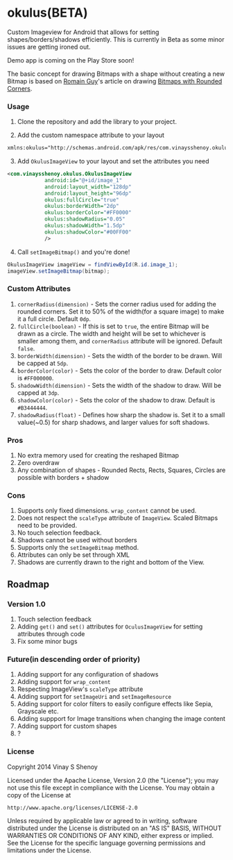 okulus(BETA)
============
Custom Imageview for Android that allows for setting shapes/borders/shadows efficiently. This is currently in Beta as some minor issues are getting ironed out.

Demo app is coming on the Play Store soon!

The basic concept for drawing Bitmaps with a shape without creating a new Bitmap is based on [Romain Guy](https://plus.google.com/+RomainGuy)'s article on drawing [Bitmaps with Rounded Corners](http://www.curious-creature.org/2012/12/11/android-recipe-1-image-with-rounded-corners/).

### Usage
1. Clone the repository and add the library to your project.

2. Add the custom namespace attribute to your layout 
```xml
xmlns:okulus="http://schemas.android.com/apk/res/com.vinaysshenoy.okulus
```

3. Add `OkulusImageView` to your layout and set the attributes you need
```xml
<com.vinaysshenoy.okulus.OkulusImageView
            android:id="@+id/image_1"
            android:layout_width="128dp"
            android:layout_height="96dp"
            okulus:fullCircle="true"
            okulus:borderWidth="2dp"
            okulus:borderColor="#FF0000"
            okulus:shadowRadius="0.05"
            okulus:shadowWidth="1.5dp"
            okulus:shadowColor="#00FF00"
            />
```

4. Call `setImageBitmap()` and you're done!
```java
OkulusImageView imageView = findViewById(R.id.image_1);
imageView.setImageBitmap(bitmap);
```

### Custom Attributes
1. `cornerRadius(dimension)` - Sets the corner radius used for adding the rounded corners. Set it to 50% of the width(for a square image) to make it a full circle. Default `0dp`.
2. `fullCircle(boolean)` - If this is set to `true`, the entire Bitmap will be drawn as a circle. The width and height will be set to whichever is smaller among them, and `cornerRadius` attribute will be ignored. Default `false`.
3. `borderWidth(dimension)` - Sets the width of the border to be drawn. Will be capped at `5dp`.
4. `borderColor(color)` - Sets the color of the border to draw. Default color is `#FF000000`.
5. `shadowWidth(dimension)` - Sets the width of the shadow to draw. Will be capped at `3dp`.
6. `shadowColor(color)` - Sets the color of the shadow to draw. Default is `#B3444444`.
7. `shadowRadius(float)` - Defines how sharp the shadow is. Set it to a small value(~0.5) for sharp shadows, and larger values for soft shadows.

### Pros
1. No extra memory used for creating the reshaped Bitmap
2. Zero overdraw
3. Any combination of shapes - Rounded Rects, Rects, Squares, Circles are possible with borders + shadow
 
### Cons
1. Supports only fixed dimensions. `wrap_content` cannot be used.
2. Does not respect the `scaleType` attribute of `ImageView`. Scaled Bitmaps need to be provided.
3. No touch selection feedback.
4. Shadows cannot be used without borders
5. Supports only the `setImageBitmap` method.
6. Attributes can only be set through XML
7. Shadows are currently drawn to the right and bottom of the View.

## Roadmap
### Version 1.0
1. Touch selection feedback
2. Adding `get()` and `set()` attributes for `OculusImageView` for setting attributes through code
3. Fix some minor bugs
 
### Future(in descending order of priority)
1. Adding support for any configuration of shadows
2. Adding support for `wrap_content`
3. Respecting ImageView's `scaleType` attribute
4. Adding support for `setImageUri` and `setImageResource`
5. Adding support for color filters to easily configure effects like Sepia, Grayscale etc.
6. Adding suppport for Image transitions when changing the image content
7. Adding support for custom shapes
8. ?

### License
Copyright 2014 Vinay S Shenoy

Licensed under the Apache License, Version 2.0 (the "License");
you may not use this file except in compliance with the License.
You may obtain a copy of the License at

    http://www.apache.org/licenses/LICENSE-2.0

Unless required by applicable law or agreed to in writing, software
distributed under the License is distributed on an "AS IS" BASIS,
WITHOUT WARRANTIES OR CONDITIONS OF ANY KIND, either express or implied.
See the License for the specific language governing permissions and
limitations under the License.
